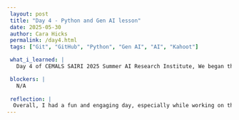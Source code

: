 ```yaml
---
 layout: post
 title: "Day 4 - Python and Gen AI lesson"
 date: 2025-05-30
 author: Cara Hicks
 permalink: /day4.html
 tags: ["Git", "GitHub", "Python", "Gen AI", "AI", "Kahoot"]

 what_i_learned: |
   Day 4 of CEMALS SAIRI 2025 Summer AI Research Institute, We began the day with a pre-survey to reflect on our expectations and current knowledge going into the program. After that, we returned to our Python groups for a deeper dive into core Python concepts. Today, we focused on logical operators, conditionals, booleans, relational operators and comparison operators. To wrap up our coding session, we created a final mini-project: a student grade evaluator. This program took test scores (ranging from 1 to 100) and returned both a letter grade and a personalized comment for the student. Following a short lunch break, we shifted gears with a lesson on generative AI. To reinforce our understanding, we participated in several Kahoot quizzes. One of the highlights of the afternoon was a fun and challenging game of Bot or Not, where we had to guess whether images were AI-generated or real. As usual, we closed the day by writing and submitting our daily blog post.

 blockers: | 
   N/A
  
 reflection: |
  Overall, I had a fun and engaging day, especially while working on the mini project. I ran into a few challenges along the way, but with some problem-solving, I was excited to finally see the results I was aiming for. I also really enjoyed the Kahoot quizzes because they were a great way to test my understanding and helped boost my confidence in what I’ve learned so far. Collaborating with my peers during the generative AI lesson was another highlight. It was great to hear their ideas and connect with them more, both as teammates and friends.
---
```


